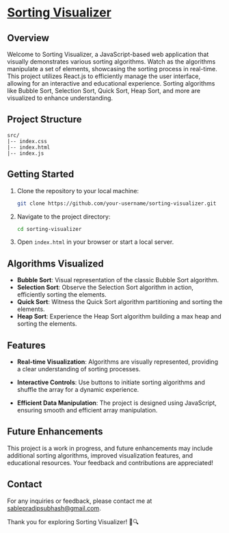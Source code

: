 # [Sorting Visualizer](https://pradipsable07.github.io/SortingVisualizer-with-javaScript/)

## Overview

Welcome to Sorting Visualizer, a JavaScript-based web application that visually demonstrates various sorting algorithms. Watch as the algorithms manipulate a set of elements, showcasing the sorting process in real-time. This project utilizes React.js to efficiently manage the user interface, allowing for an interactive and educational experience. Sorting algorithms like Bubble Sort, Selection Sort, Quick Sort, Heap Sort, and more are visualized to enhance understanding.

## Project Structure

```
src/
|-- index.css
|-- index.html
|-- index.js
```

## Getting Started

1. Clone the repository to your local machine:

   ```bash
   git clone https://github.com/your-username/sorting-visualizer.git
   ```

2. Navigate to the project directory:

   ```bash
   cd sorting-visualizer
   ```

3. Open `index.html` in your browser or start a local server.

## Algorithms Visualized

- **Bubble Sort**: Visual representation of the classic Bubble Sort algorithm.
- **Selection Sort**: Observe the Selection Sort algorithm in action, efficiently sorting the elements.
- **Quick Sort**: Witness the Quick Sort algorithm partitioning and sorting the elements.
- **Heap Sort**: Experience the Heap Sort algorithm building a max heap and sorting the elements.

## Features

- **Real-time Visualization**: Algorithms are visually represented, providing a clear understanding of sorting processes.
- **Interactive Controls**: Use buttons to initiate sorting algorithms and shuffle the array for a dynamic experience.

- **Efficient Data Manipulation**: The project is designed using JavaScript, ensuring smooth and efficient array manipulation.

## Future Enhancements

This project is a work in progress, and future enhancements may include additional sorting algorithms, improved visualization features, and educational resources. Your feedback and contributions are appreciated!

## Contact

For any inquiries or feedback, please contact me at [sablepradipsubhash@gmail.com](mailto:sablepradipsubhash@gmail.com).

Thank you for exploring Sorting Visualizer! 🚀🔍
